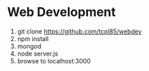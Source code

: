 # Web Development

1. git clone https://github.com/tcpl85/webdev
1. npm install
1. mongod
1. node server.js
1. browse to localhost:3000
